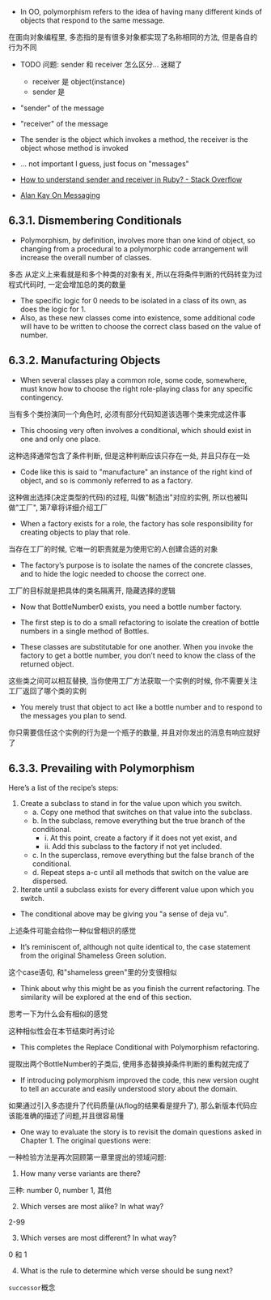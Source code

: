 + In OO, polymorphism refers to the idea of having many different kinds of objects that respond to the same message.

在面向对象编程里, 多态指的是有很多对象都实现了名称相同的方法, 但是各自的行为不同

+ TODO 问题: sender 和 receiver 怎么区分... 迷糊了
    + receiver 是 object(instance)
    + sender 是

+ "sender" of the message
+ "receiver" of the message
+ The sender is the object which invokes a method, the receiver is the object whose method is invoked
+ ... not important I guess, just focus on "messages"
+ [How to understand sender and receiver in Ruby? - Stack Overflow](https://stackoverflow.com/questions/15592268/how-to-understand-sender-and-receiver-in-ruby)
+ [Alan Kay On Messaging](http://wiki.c2.com/?AlanKayOnMessaging)

## 6.3.1. Dismembering Conditionals

+ Polymorphism, by definition, involves more than one kind of object, so changing from a procedural to a polymorphic code arrangement will increase the overall number of classes.

多态 从定义上来看就是和多个种类的对象有关, 所以在将条件判断的代码转变为过程式代码时, 一定会增加总的类的数量

+ The specific logic for 0 needs to be isolated in a class of its own, as does the logic for 1.
+ Also, as these new classes come into existence, some additional code will have to be written to choose the correct class based on the value of number.


## 6.3.2. Manufacturing Objects

+ When several classes play a common role, some code, somewhere, must know how to choose the right role-playing class for any specific contingency.

当有多个类扮演同一个角色时, 必须有部分代码知道该选哪个类来完成这件事

+ This choosing very often involves a conditional, which should exist in one and only one place.

这种选择通常包含了条件判断, 但是这种判断应该只存在一处, 并且只存在一处

+ Code like this is said to "manufacture" an instance of the right kind of object, and so is commonly referred to as a factory.

这种做出选择(决定类型的代码)的过程, 叫做"制造出"对应的实例, 所以也被叫做"工厂", 第7章将详细介绍工厂

+ When a factory exists for a role, the factory has sole responsibility for creating objects to play that role.

当存在工厂的时候, 它唯一的职责就是为使用它的人创建合适的对象

+ The factory’s purpose is to isolate the names of the concrete classes, and to hide the logic needed to choose the correct one.

工厂的目标就是把具体的类名隔离开, 隐藏选择的逻辑

+ Now that BottleNumber0 exists, you need a bottle number factory.

+ The first step is to do a small refactoring to isolate the creation of bottle numbers in a single method of Bottles.

+ These classes are substitutable for one another. When you invoke the factory to get a bottle number, you don’t need to know the class of the returned object.

这些类之间可以相互替换, 当你使用工厂方法获取一个实例的时候, 你不需要关注工厂返回了哪个类的实例

+ You merely trust that object to act like a bottle number and to respond to the messages you plan to send.

你只需要信任这个实例的行为是一个瓶子的数量, 并且对你发出的消息有响应就好了

## 6.3.3. Prevailing with Polymorphism

Here’s a list of the recipe’s steps:

1. Create a subclass to stand in for the value upon which you switch.
    + a. Copy one method that switches on that value into the subclass.
    + b. In the subclass, remove everything but the true branch of the conditional.
        + i. At this point, create a factory if it does not yet exist, and
        + ii. Add this subclass to the factory if not yet included.
    + c. In the superclass, remove everything but the false branch of the conditional.
    + d. Repeat steps a-c until all methods that switch on the value are dispersed.
2. Iterate until a subclass exists for every different value upon which you switch.

+ The conditional above may be giving you "a sense of deja vu".

上述条件可能会给你一种似曾相识的感觉

+ It’s reminiscent of, although not quite identical to, the case statement from the original Shameless Green solution.

这个case语句, 和"shameless green"里的分支很相似

+ Think about why this might be as you finish the current refactoring. The similarity will be explored at the end of this section.

思考一下为什么会有相似的感觉

这种相似性会在本节结束时再讨论

+ This completes the Replace Conditional with Polymorphism refactoring.

提取出两个BottleNumber的子类后, 使用多态替换掉条件判断的重构就完成了

+ If introducing polymorphism improved the code, this new version ought to tell an accurate and easily understood story about the domain.

如果通过引入多态提升了代码质量(从flog的结果看是提升了), 那么新版本代码应该能准确的描述了问题,并且很容易懂

+ One way to evaluate the story is to revisit the domain questions asked in Chapter 1. The original questions were:

一种检验方法是再次回顾第一章里提出的领域问题:

1. How many verse variants are there?

三种: number 0, number 1, 其他

2. Which verses are most alike? In what way?

2-99

3. Which verses are most different? In what way?

0 和 1

4. What is the rule to determine which verse should be sung next?

`successor`概念


